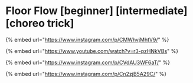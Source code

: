 # Floor Flow \[beginner] \[intermediate] \[choreo trick]

{% embed url="https://www.instagram.com/p/CMWhvjMhtV9/" %}

{% embed url="https://www.youtube.com/watch?v=r3-pzHNkVBs" %}

{% embed url="https://www.instagram.com/p/CVdAU3WF6aT/" %}

{% embed url="https://www.instagram.com/p/Cn2zjB5A29C/" %}
